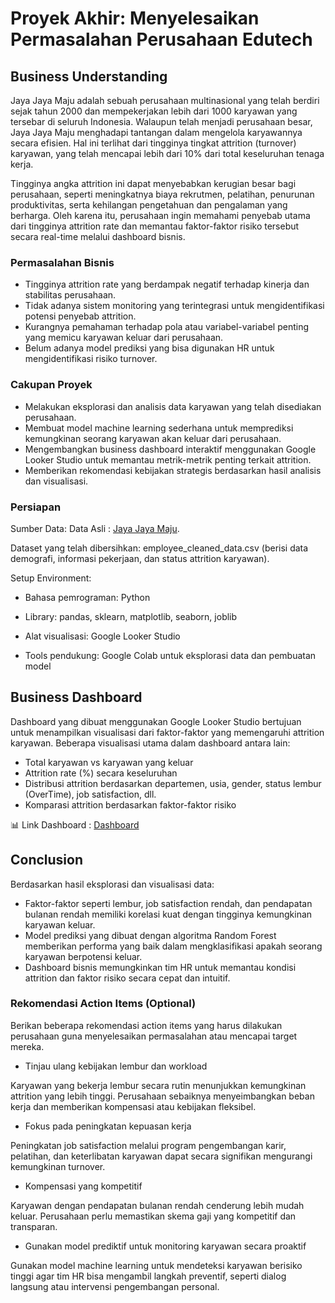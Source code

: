 # Proyek Akhir: Menyelesaikan Permasalahan Perusahaan Edutech

## Business Understanding

Jaya Jaya Maju adalah sebuah perusahaan multinasional yang telah berdiri sejak tahun 2000 dan mempekerjakan lebih dari 1000 karyawan yang tersebar di seluruh Indonesia. Walaupun telah menjadi perusahaan besar, Jaya Jaya Maju menghadapi tantangan dalam mengelola karyawannya secara efisien. Hal ini terlihat dari tingginya tingkat attrition (turnover) karyawan, yang telah mencapai lebih dari 10% dari total keseluruhan tenaga kerja.

Tingginya angka attrition ini dapat menyebabkan kerugian besar bagi perusahaan, seperti meningkatnya biaya rekrutmen, pelatihan, penurunan produktivitas, serta kehilangan pengetahuan dan pengalaman yang berharga. Oleh karena itu, perusahaan ingin memahami penyebab utama dari tingginya attrition rate dan memantau faktor-faktor risiko tersebut secara real-time melalui dashboard bisnis.

### Permasalahan Bisnis

- Tingginya attrition rate yang berdampak negatif terhadap kinerja dan stabilitas perusahaan.
- Tidak adanya sistem monitoring yang terintegrasi untuk mengidentifikasi potensi penyebab attrition.
- Kurangnya pemahaman terhadap pola atau variabel-variabel penting yang memicu karyawan keluar dari perusahaan.
- Belum adanya model prediksi yang bisa digunakan HR untuk mengidentifikasi risiko turnover.

### Cakupan Proyek

- Melakukan eksplorasi dan analisis data karyawan yang telah disediakan perusahaan.
- Membuat model machine learning sederhana untuk memprediksi kemungkinan seorang karyawan akan keluar dari perusahaan.
- Mengembangkan business dashboard interaktif menggunakan Google Looker Studio untuk memantau metrik-metrik penting terkait attrition.
- Memberikan rekomendasi kebijakan strategis berdasarkan hasil analisis dan visualisasi.

### Persiapan
Sumber Data:
Data Asli : [Jaya Jaya Maju](https://github.com/dicodingacademy/dicoding_dataset/tree/main/employee).

Dataset yang telah dibersihkan: employee_cleaned_data.csv (berisi data demografi, informasi pekerjaan, dan status attrition karyawan).

Setup Environment:

- Bahasa pemrograman: Python

- Library: pandas, sklearn, matplotlib, seaborn, joblib

- Alat visualisasi: Google Looker Studio

- Tools pendukung: Google Colab untuk eksplorasi data dan pembuatan model


## Business Dashboard

Dashboard yang dibuat menggunakan Google Looker Studio bertujuan untuk menampilkan visualisasi dari faktor-faktor yang memengaruhi attrition karyawan. Beberapa visualisasi utama dalam dashboard antara lain:

- Total karyawan vs karyawan yang keluar
- Attrition rate (%) secara keseluruhan
- Distribusi attrition berdasarkan departemen, usia, gender, status lembur (OverTime), job satisfaction, dll.
- Komparasi attrition berdasarkan faktor-faktor risiko

📊 Link Dashboard : [Dashboard](https://lookerstudio.google.com/reporting/6397db59-743d-444e-8fd5-505799193efd)

## Conclusion

Berdasarkan hasil eksplorasi dan visualisasi data:

- Faktor-faktor seperti lembur, job satisfaction rendah, dan pendapatan bulanan rendah memiliki korelasi kuat dengan tingginya kemungkinan karyawan keluar.
- Model prediksi yang dibuat dengan algoritma Random Forest memberikan performa yang baik dalam mengklasifikasi apakah seorang karyawan berpotensi keluar.
- Dashboard bisnis memungkinkan tim HR untuk memantau kondisi attrition dan faktor risiko secara cepat dan intuitif.

### Rekomendasi Action Items (Optional)

Berikan beberapa rekomendasi action items yang harus dilakukan perusahaan guna menyelesaikan permasalahan atau mencapai target mereka.

- Tinjau ulang kebijakan lembur dan workload

Karyawan yang bekerja lembur secara rutin menunjukkan kemungkinan attrition yang lebih tinggi. Perusahaan sebaiknya menyeimbangkan beban kerja dan memberikan kompensasi atau kebijakan fleksibel.

- Fokus pada peningkatan kepuasan kerja

Peningkatan job satisfaction melalui program pengembangan karir, pelatihan, dan keterlibatan karyawan dapat secara signifikan mengurangi kemungkinan turnover.

- Kompensasi yang kompetitif

Karyawan dengan pendapatan bulanan rendah cenderung lebih mudah keluar. Perusahaan perlu memastikan skema gaji yang kompetitif dan transparan.

- Gunakan model prediktif untuk monitoring karyawan secara proaktif

Gunakan model machine learning untuk mendeteksi karyawan berisiko tinggi agar tim HR bisa mengambil langkah preventif, seperti dialog langsung atau intervensi pengembangan personal.

